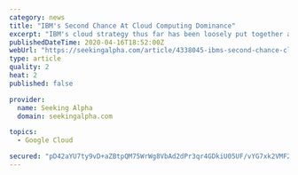 ```yaml
---
category: news
title: "IBM's Second Chance At Cloud Computing Dominance"
excerpt: "IBM's cloud strategy thus far has been loosely put together and poorly implemented. The new CEO promises to bring a more laser-like focus on cloud and leverage"
publishedDateTime: 2020-04-16T18:52:00Z
webUrl: "https://seekingalpha.com/article/4338045-ibms-second-chance-cloud-computing-dominance"
type: article
quality: 2
heat: 2
published: false

provider:
  name: Seeking Alpha
  domain: seekingalpha.com

topics:
  - Google Cloud

secured: "pD42aYU7ty9vD+aZBtpQM75WrWg8VbAd2dPr3qr4GDkiU05UF/vYG7xk2VMF2HlimHWZpe5GdR97CBHRbXi9moNDj6nVqTKc/8/iKViWtQVEFSsi/tGanjWlg0vCm+3rdv6MN7CTJtEwp1jdgfOlvXtvnE9D5iO6amnssJ7ByPyQzuLJv5BY5FNmwCazB7+oZMuIUTF+XeEGKC4go+JaSYhkMh8GW8EcJ9DnAjqalmUIEa6DBiCz1208QFbNU59KJCIwiyHRIpodapKxp2uDAIlrGJLjQqqUbp1qW1uTRAA+58aQH40mh0ylZPpigmJcyKhEXDFAttuuUt+382SKsbizLwNuw1qys6n/2hxlt4CJSYNrcfbsaCWfpvDDdzfqI8EyFanU6qsje/z9iewlc7PMGCV4msLnFrT+N5ntriTXVig/4peJ2OVN+KhmnuHPtizCrooB5QI2bzZ/vTwhkYwyKyl+4cVmxRzk/OG36NY=;CL8exQUSwMkdyyOQRoURZQ=="
---
```


